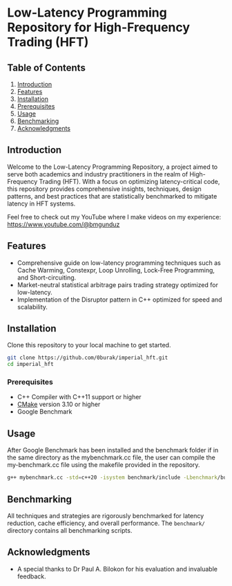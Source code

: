 # Low-Latency Programming Repository for High-Frequency Trading (HFT)

## Table of Contents
1. [Introduction](#introduction)
2. [Features](#features)
3. [Installation](#installation)
4. [Prerequisites](#prerequisites)
5. [Usage](#usage)
6. [Benchmarking](#benchmarking)
7. [Acknowledgments](#acknowledgments)

## Introduction

Welcome to the Low-Latency Programming Repository, a project aimed to serve both academics and industry practitioners in the realm of High-Frequency Trading (HFT). With a focus on optimizing latency-critical code, this repository provides comprehensive insights, techniques, design patterns, and best practices that are statistically benchmarked to mitigate latency in HFT systems.

Feel free to check out my YouTube where I make videos on my experience: https://www.youtube.com/@bmgunduz

## Features

- Comprehensive guide on low-latency programming techniques such as Cache Warming, Constexpr, Loop Unrolling, Lock-Free Programming, and Short-circuiting.
- Market-neutral statistical arbitrage pairs trading strategy optimized for low-latency.
- Implementation of the Disruptor pattern in C++ optimized for speed and scalability.
  
## Installation

Clone this repository to your local machine to get started.

```bash
git clone https://github.com/0burak/imperial_hft.git
cd imperial_hft
```

### Prerequisites

- C++ Compiler with C++11 support or higher
- [CMake](https://cmake.org/download/) version 3.10 or higher
- Google Benchmark

## Usage

After Google Benchmark has been installed and the benchmark folder if in the same directory as the mybenchmark.cc file, the user can compile the my-benchmark.cc file using the makefile provided in the repository.

```bash
g++ mybenchmark.cc -std=c++20 -isystem benchmark/include -Lbenchmark/build/src -lbenchmark -lpthread -o mybenchmark
```

## Benchmarking

All techniques and strategies are rigorously benchmarked for latency reduction, cache efficiency, and overall performance. The `benchmark/` directory contains all benchmarking scripts.

## Acknowledgments

- A special thanks to Dr Paul A. Bilokon for his evaluation and invaluable feedback.
